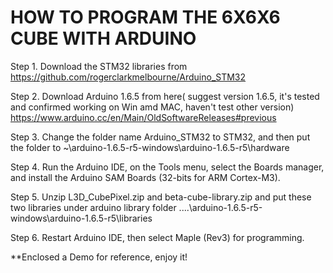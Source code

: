 # HOW TO PROGRAM THE 6X6X6 CUBE WITH ARDUINO

Step 1.       Download the STM32 libraries from  https://github.com/rogerclarkmelbourne/Arduino_STM32

Step 2.        Download Arduino 1.6.5 from here( suggest version 1.6.5, it's tested and confirmed working on Win amd MAC, haven't test other version) https://www.arduino.cc/en/Main/OldSoftwareReleases#previous

Step 3.       Change the folder name Arduino_STM32 to STM32, and then put the folder to ~\arduino-1.6.5-r5-windows\arduino-1.6.5-r5\hardware

Step 4.        Run the Arduino IDE, on the Tools menu, select the Boards manager, and install the Arduino SAM Boards (32-bits for ARM Cortex-M3).

Step 5. 	  Unzip L3D_CubePixel.zip and beta-cube-library.zip and put these two libraries under arduino library folder  ..\..\arduino-1.6.5-r5-windows\arduino-1.6.5-r5\libraries

Step 6.        Restart Arduino IDE, then select Maple (Rev3) for programming.

**Enclosed a Demo for reference, enjoy it!
